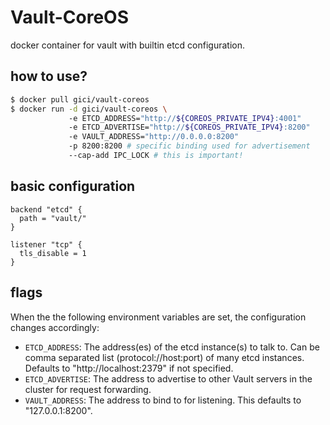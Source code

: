 # Vault-CoreOS

docker container for vault with builtin etcd configuration.

## how to use?

```bash
$ docker pull gici/vault-coreos
$ docker run -d gici/vault-coreos \              
             -e ETCD_ADDRESS="http://${COREOS_PRIVATE_IPV4}:4001"
             -e ETCD_ADVERTISE="http://${COREOS_PRIVATE_IPV4}:8200"
             -e VAULT_ADDRESS="http://0.0.0.0:8200"
             -p 8200:8200 # specific binding used for advertisement
             --cap-add IPC_LOCK # this is important!
```

## basic configuration

```hcl
backend "etcd" {
  path = "vault/"
}

listener "tcp" {
  tls_disable = 1
}
```

## flags

When the the following environment variables are set, the configuration changes accordingly:

* `ETCD_ADDRESS`:  The address(es) of the etcd instance(s) to talk to. Can be comma separated list (protocol://host:port) of many etcd instances. Defaults to "http://localhost:2379" if not specified.
* `ETCD_ADVERTISE`: The address to advertise to other Vault servers in the cluster for request forwarding.
* `VAULT_ADDRESS`: The address to bind to for listening. This defaults to "127.0.0.1:8200".
